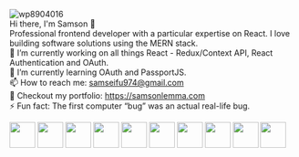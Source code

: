 ![wp8904016](https://user-images.githubusercontent.com/69362509/219097716-4c7a2dcd-b9c2-4905-ae5e-98fec89ddcb8.jpg)          
Hi there, I'm Samson 👋    
Professional frontend developer with a particular expertise on React. I love building software solutions using the MERN stack.    
🔭 I’m currently working on all things React - Redux/Context API, React Authentication and OAuth.     
🌱 I’m currently learning OAuth and PassportJS.     
📫 How to reach me: samseifu974@gmail.com       
💼 Checkout my portfolio: https://samsonlemma.com       
⚡ Fun fact: The first computer “bug” was an actual real-life bug.      

<p align = "left">
<img src="https://cdn.jsdelivr.net/gh/devicons/devicon/icons/react/react-original.svg" height = "45"/>
<img src="https://cdn.jsdelivr.net/gh/devicons/devicon/icons/css3/css3-original.svg" height = "45"/>
<img src="https://cdn.jsdelivr.net/gh/devicons/devicon/icons/mongodb/mongodb-original.svg" height = "45"/>
<img src="https://cdn.jsdelivr.net/gh/devicons/devicon/icons/nextjs/nextjs-original.svg" height = "45"/>
<img src="https://cdn.jsdelivr.net/gh/devicons/devicon/icons/python/python-original.svg" height = "45"/>
<img src="https://cdn.jsdelivr.net/gh/devicons/devicon/icons/tailwindcss/tailwindcss-original-wordmark.svg" height = "45"/>
<img src="https://cdn.jsdelivr.net/gh/devicons/devicon/icons/sass/sass-original.svg" height = "45"/>
<img src="https://cdn.jsdelivr.net/gh/devicons/devicon/icons/express/express-original.svg" height = "45"/>
<img src="https://cdn.jsdelivr.net/gh/devicons/devicon/icons/nodejs/nodejs-original.svg" height = "45"/>
<img src="https://cdn.jsdelivr.net/gh/devicons/devicon/icons/nodejs/nodejs-original.svg" height = "45"/>
</p>

